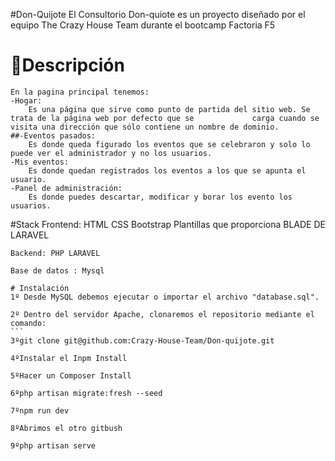 #Don-Quijote
El Consultorio Don-quiote es un proyecto diseñado por el equipo The Crazy House Team durante el bootcamp Factoria F5

 # 🚀Descripción
    En la pagina principal tenemos:
    -Hogar: 
        Es una página que sirve como punto de partida del sitio web. Se trata de la página web por defecto que se             carga cuando se visita una dirección que sólo contiene un nombre de dominio.
    ##-Eventos pasados:
        Es donde queda figurado los eventos que se celebraron y solo lo puede ver el administrador y no los usuarios. 
    -Mis eventos:
        Es donde quedan registrados los eventos a los que se apunta el usuario.
    -Panel de administración:
        Es donde puedes descartar, modificar y borar los evento los usuarios.
        
   #Stack
    Frontend: HTML CSS Bootstrap Plantillas que proporciona BLADE DE LARAVEL

    Backend: PHP LARAVEL

    Base de datos : Mysql
    
    # Instalación
    1º Desde MySQL debemos ejecutar o importar el archivo "database.sql".

    2º Dentro del servidor Apache, clonaremos el repositorio mediante el comando:
    ```
    3ºgit clone git@github.com:Crazy-House-Team/Don-quijote.git
    
    4ºInstalar el Inpm Install
    
    5ºHacer un Composer Install
    
    6ºphp artisan migrate:fresh --seed
    
    7ºnpm run dev
    
    8ºAbrimos el otro gitbush
    
    9ºphp artisan serve
    
   
